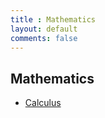 ```yaml
---
title : Mathematics
layout: default
comments: false
---
```


## Mathematics

- [Calculus](./Calculus/index.md)

<!--
- [Basic Mathematics](./Basic Mathematics/index.md)
- [Set Theory](./Set Theory/index.md)
- [Linear Algebra](./Linear Algebra/index.md)
- [Number Theory](./Number Theory/index.md)
-->